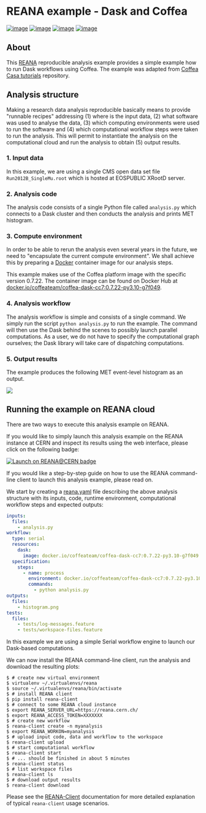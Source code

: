 # REANA example - Dask and Coffea

[![image](https://github.com/reanahub/reana-demo-dask-coffea/workflows/CI/badge.svg)](https://github.com/reanahub/reana-demo-dask-coffea/actions)
[![image](https://img.shields.io/badge/discourse-forum-blue.svg)](https://forum.reana.io)
[![image](https://img.shields.io/github/license/reanahub/reana-demo-dask-coffea.svg)](https://github.com/reanahub/reana-demo-dask-coffea/blob/master/LICENSE)
[![image](https://www.reana.io/static/img/badges/launch-on-reana-at-cern.svg)](https://reana.cern.ch/launch?url=https%3A%2F%2Fgithub.com%2Freanahub%2Freana-demo-dask-coffea&specification=reana.yaml&name=reana-demo-dask-coffea)

## About

This [REANA](http://www.reana.io/) reproducible analysis example provides a
simple example how to run Dask workflows using Coffea. The example was adapted
from
[Coffea Casa tutorials](https://github.com/CoffeaTeam/coffea-casa-tutorials/blob/master/examples/example1.ipynb)
repository.

## Analysis structure

Making a research data analysis reproducible basically means to provide
"runnable recipes" addressing (1) where is the input data, (2) what software was
used to analyse the data, (3) which computing environments were used to run the
software and (4) which computational workflow steps were taken to run the
analysis. This will permit to instantiate the analysis on the computational
cloud and run the analysis to obtain (5) output results.

### 1. Input data

In this example, we are using a single CMS open data set file
`Run2012B_SingleMu.root` which is hosted at EOSPUBLIC XRootD server.

### 2. Analysis code

The analysis code consists of a single Python file called `analysis.py` which
connects to a Dask cluster and then conducts the analysis and prints MET
histogram.

### 3. Compute environment

In order to be able to rerun the analysis even several years in the future, we
need to "encapsulate the current compute environment". We shall achieve this by
preparing a [Docker](https://www.docker.com/) container image for our analysis
steps.

This example makes use of the Coffea platform image with the specific version
0.7.22. The container image can be found on Docker Hub at
[docker.io/coffeateam/coffea-dask-cc7:0.7.22-py3.10-g7f049](https://hub.docker.com/r/coffeateam/coffea-dask-cc7).

### 4. Analysis workflow

The analysis workflow is simple and consists of a single command. We simply run
the script `python analysis.py` to run the example. The command will then use
the Dask behind the scenes to possibly launch parallel computations. As a user,
we do not have to specify the computational graph ourselves; the Dask library
will take care of dispatching computations.

### 5. Output results

The example produces the following MET event-level histogram as an output.

![](https://github.com/user-attachments/assets/e52c2391-626d-4556-90ca-75248516cc95)

## Running the example on REANA cloud

There are two ways to execute this analysis example on REANA.

If you would like to simply launch this analysis example on the REANA instance
at CERN and inspect its results using the web interface, please click on the
following badge:

[![Launch on REANA@CERN badge](https://www.reana.io/static/img/badges/launch-on-reana-at-cern.svg)](https://reana.cern.ch/launch?url=https://github.com/reanahub/reana-demo-dask-coffea&specification=reana.yaml&name=reana-demo-dask-coffea)

If you would like a step-by-step guide on how to use the REANA command-line
client to launch this analysis example, please read on.

We start by creating a [reana.yaml](reana.yaml) file describing the above
analysis structure with its inputs, code, runtime environment, computational
workflow steps and expected outputs:

```yaml
inputs:
  files:
    - analysis.py
workflow:
  type: serial
  resources:
    dask:
      image: docker.io/coffeateam/coffea-dask-cc7:0.7.22-py3.10-g7f049
  specification:
    steps:
      - name: process
        environment: docker.io/coffeateam/coffea-dask-cc7:0.7.22-py3.10-g7f049
        commands:
          - python analysis.py
outputs:
  files:
    - histogram.png
tests:
  files:
    - tests/log-messages.feature
    - tests/workspace-files.feature
```

In this example we are using a simple Serial workflow engine to launch our
Dask-based computations.

We can now install the REANA command-line client, run the analysis and download
the resulting plots:

```console
$ # create new virtual environment
$ virtualenv ~/.virtualenvs/reana
$ source ~/.virtualenvs/reana/bin/activate
$ # install REANA client
$ pip install reana-client
$ # connect to some REANA cloud instance
$ export REANA_SERVER_URL=https://reana.cern.ch/
$ export REANA_ACCESS_TOKEN=XXXXXXX
$ # create new workflow
$ reana-client create -n myanalysis
$ export REANA_WORKON=myanalysis
$ # upload input code, data and workflow to the workspace
$ reana-client upload
$ # start computational workflow
$ reana-client start
$ # ... should be finished in about 5 minutes
$ reana-client status
$ # list workspace files
$ reana-client ls
$ # download output results
$ reana-client download
```

Please see the [REANA-Client](https://reana-client.readthedocs.io/)
documentation for more detailed explanation of typical `reana-client` usage
scenarios.
